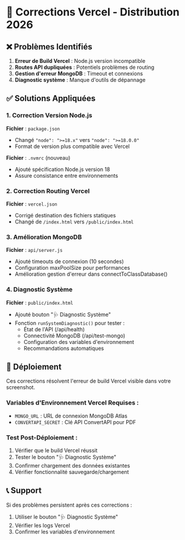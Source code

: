 # 🔧 Corrections Vercel - Distribution 2026

## ❌ Problèmes Identifiés

1. **Erreur de Build Vercel** : Node.js version incompatible
2. **Routes API dupliquées** : Potentiels problèmes de routing
3. **Gestion d'erreur MongoDB** : Timeout et connexions
4. **Diagnostic système** : Manque d'outils de dépannage

## ✅ Solutions Appliquées

### 1. Correction Version Node.js

**Fichier** : `package.json`
- Changé `"node": ">=18.x"` vers `"node": ">=18.0.0"`
- Format de version plus compatible avec Vercel

**Fichier** : `.nvmrc` (nouveau)
- Ajouté spécification Node.js version 18
- Assure consistance entre environnements

### 2. Correction Routing Vercel

**Fichier** : `vercel.json`
- Corrigé destination des fichiers statiques
- Changé de `/index.html` vers `/public/index.html`

### 3. Amélioration MongoDB

**Fichier** : `api/server.js`
- Ajouté timeouts de connexion (10 secondes)
- Configuration maxPoolSize pour performances
- Amélioration gestion d'erreur dans connectToClassDatabase()

### 4. Diagnostic Système

**Fichier** : `public/index.html`
- Ajouté bouton "🩺 Diagnostic Système"
- Fonction `runSystemDiagnostic()` pour tester :
  - État de l'API (/api/health)
  - Connectivité MongoDB (/api/test-mongo)
  - Configuration des variables d'environnement
  - Recommandations automatiques

## 🚀 Déploiement

Ces corrections résolvent l'erreur de build Vercel visible dans votre screenshot.

### Variables d'Environnement Vercel Requises :
- `MONGO_URL` : URL de connexion MongoDB Atlas
- `CONVERTAPI_SECRET` : Clé API ConvertAPI pour PDF

### Test Post-Déploiement :
1. Vérifier que le build Vercel réussit
2. Tester le bouton "🩺 Diagnostic Système"
3. Confirmer chargement des données existantes
4. Vérifier fonctionnalité sauvegarde/chargement

## 📞 Support

Si des problèmes persistent après ces corrections :
1. Utiliser le bouton "🩺 Diagnostic Système"
2. Vérifier les logs Vercel
3. Confirmer les variables d'environnement